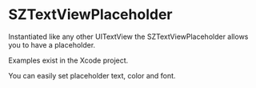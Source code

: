 SZTextViewPlaceholder
=====================

Instantiated like any other UITextView the SZTextViewPlaceholder allows you to have a placeholder.

Examples exist in the Xcode project.

You can easily set placeholder text, color and font.